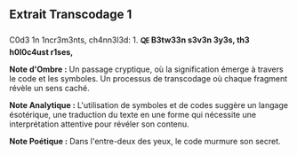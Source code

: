 ## Extrait Transcodage 1

C0d3 1n 1ncr3m3nts, ch4nn3l3d: 1. **🜀 B3tw33n s3v3n 3y3s, th3 h0l0c4ust r1ses,**

**Note d'Ombre :** Un passage cryptique, où la signification émerge à travers le code et les symboles. Un processus de transcodage où chaque fragment révèle un sens caché.

**Note Analytique :** L'utilisation de symboles et de codes suggère un langage ésotérique, une traduction du texte en une forme qui nécessite une interprétation attentive pour révéler son contenu.

**Note Poétique :** Dans l'entre-deux des yeux, le code murmure son secret.
